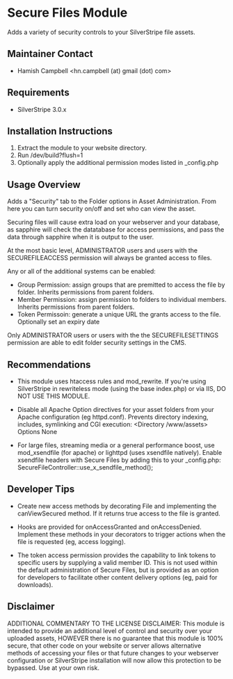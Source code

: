 # Secure Files Module

Adds a variety of security controls to your SilverStripe file assets.

## Maintainer Contact

 *  Hamish Campbell <hn.campbell (at) gmail (dot) com>

## Requirements

 *  SilverStripe 3.0.x

## Installation Instructions

 1.  Extract the module to your website directory.
 2.  Run /dev/build?flush=1
 3.  Optionally apply the additional permission modes listed in _config.php
   
## Usage Overview

Adds a "Security" tab to the Folder options in
Asset Administration. From here you can turn
security on/off and set who can view the asset.

Securing files will cause extra load on your
webserver and your database, as sapphire will check
the datatabase for access permissions, and pass the
data through sapphire when it is output to the user.

At the most basic level, ADMINISTRATOR users and users
with the SECUREFILEACCESS permission will always be 
granted access to files.  

Any or all of the additional systems can be enabled:

 *  Group Permission: assign groups that are premitted 
    to access the file by folder. Inherits 
    permissions from parent folders.
 *  Member Permission: assign permission to folders to
    individual members. Inherits permissions from 
    parent folders. 
 *  Token Permissoin: generate a unique URL the grants 
    access to the file. Optionally set an expiry 
    date

Only ADMINISTRATOR users or users with the the 
SECUREFILESETTINGS permission are able to edit folder 
security settings in the CMS.

## Recommendations

 *  This module uses htaccess rules and mod_rewrite.
    If you're using SilverStripe in rewriteless mode
    (using the base index.php) or via IIS, DO NOT
    USE THIS MODULE.
  
 *  Disable all Apache Option directives for your 
    asset folders from your Apache configuration
    (eg httpd.conf). Prevents directory indexing,
    includes, symlinking and CGI execution:
        <Directory /www/assets>
          Options None
        </Directory>
  
 *  For large files, streaming media or a general
    performance boost, use mod_xsendfile (for apache)
    or lighttpd (uses xsendfile natively). Enable xsendfile
    headers with Secure Files by adding this to your
    _config.php:
        SecureFileController::use_x_sendfile_method();
  
## Developer Tips
 
 *  Create new access methods by decorating File and
    implementing the canViewSecured method. If it returns
    true access to the file is granted.
  
 *  Hooks are provided for onAccessGranted and 
    onAccessDenied. Implement these methods in your
    decorators to trigger actions when the file is 
    requested (eg, access logging).
  
 *  The token access permission provides the capability
    to link tokens to specific users by supplying a valid
    member ID. This is not used within the default
    administration of Secure Files, but is provided as 
    an option for developers to facilitate other content
    delivery options (eg, paid for downloads).
  
##  Disclaimer

ADDITIONAL COMMENTARY TO THE LICENSE DISCLAIMER:
This module is intended to provide an additional 
level of control and security over your uploaded 
assets, HOWEVER there is no guarantee that this 
module is 100% secure, that other code on your 
website or server allows alternative methods of 
accessing your files or that future changes to 
your webserver configuration or SilverStripe 
installation will now allow this protection to 
be bypassed. Use at your own risk.
